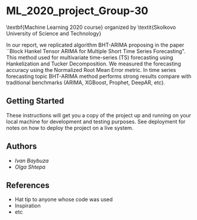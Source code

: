 # ML_2020_project_Group-30

\textbf{Machine Learning 2020 course} organized by \textit{Skolkovo University of Science and Technology}

In our report, we replicated algorithm BHT-ARIMA proposing in the paper ``Block Hankel Tensor ARIMA for Multiple Short Time Series Forecasting". This method used for multivariate time-series (TS) forecasting using Hankelization and Tucker Decomposition. We measured the forecasting accuracy using the Normalized Root Mean Error metric. In time series forecasting topic BHT-ARIMA method performs strong results compare with traditional benchmarks (ARIMA, XGBoost, Prophet, DeepAR, etc).


## Getting Started

These instructions will get you a copy of the project up and running on your local machine for development and testing purposes. See deployment for notes on how to deploy the project on a live system.


## Authors

* *Ivan Baybuza* 
* *Olga Shtepa* 

## References

* Hat tip to anyone whose code was used
* Inspiration
* etc

